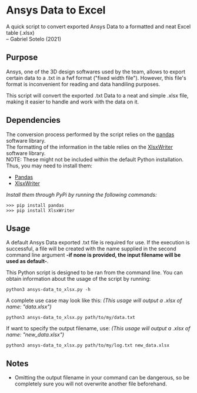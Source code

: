 # Ansys Data to Excel
A quick script to convert exported Ansys Data to a formatted and neat Excel table (.xlsx)\
– Gabriel Sotelo (2021)


## Purpose
Ansys, one of the 3D design softwares used by the team, allows to export certain data to a .txt in a fwf format ("fixed width file"). 
However, this file's format is inconvenient for reading and data handiling purposes.

This script will convert the exported .txt Data to a neat and simple .xlsx file, making it easier to handle and work with the data on it.

## Dependencies
The conversion process performed by the script relies on the [pandas](https://pypi.org/project/pandas/) software library.\
The formatting of the information in the table relies on the [XlsxWriter](https://pypi.org/project/XlsxWriter/) software library.\
NOTE: These might not be included within the default Python installation. Thus, you may need to install them:
- [Pandas](https://pandas.pydata.org/pandas-docs/stable/getting_started/install.html)
- [XlsxWriter](https://xlsxwriter.readthedocs.io/getting_started.html)

_Install them through PyPi by running the following commands:_

```shell script
>>> pip install pandas
>>> pip install XlsxWriter
```

## Usage
A default Ansys Data exported .txt file is required for use. If the execution is successful, a file will be created with the name supplied in the second command line 
argument **-if none is provided, the input filename will be used as default-**.

This Python script is designed to be ran from the command line. You can obtain information about the usage of the script by running:
```shell script
python3 ansys-data_to_xlsx.py -h
```


A complete use case may look like this: _(This usage will output a .xlsx of name: "data.xlsx")_
```shell script
python3 ansys-data_to_xlsx.py path/to/my/data.txt
```

If want to specify the output filename, use: _(This usage will output a .xlsx of name: "new_data.xlsx")_
```shell script
python3 ansys-data_to_xlsx.py path/to/my/log.txt new_data.xlsx
```


## Notes
* Omitting the output filename in your command can be dangerous, so be completely sure you will not overwrite another file beforehand.
